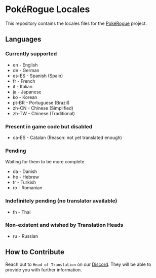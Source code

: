 # PokéRogue Locales

This repository contains the locales files for the [PokéRogue](https://github.com/pagefaultgames/pokerogue) project.

## Languages

### Currently supported

- en - English
- de - German
- es-ES - Spanish (Spain)
- fr - French
- it - Italian
- ja - Japanese
- ko - Korean
- pt-BR - Portuguese (Brazil)
- zh-CN - Chinese (Simplified)
- zh-TW - Chinese (Traditional)

### Present in game code but disabled

- ca-ES - Catalan (Reason: not yet translated enough)

### Pending
Waiting for them to be more complete

- da - Danish
- he - Hebrew
- tr - Turkish
- ro - Romanian

### Indefinitely pending (no translator available)

- th - Thai

### Non-existent and wished by Translation Heads

- ru - Russian

## How to Contribute

Reach out to `Head of Translation` on our [Discord](https://discord.gg/x6mnWhvc).
They will be able to provide you with further information.
